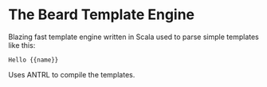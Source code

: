 # The Beard Template Engine

Blazing fast template engine written in Scala used to parse simple templates like this:

    Hello {{name}}

Uses ANTRL to compile the templates.
